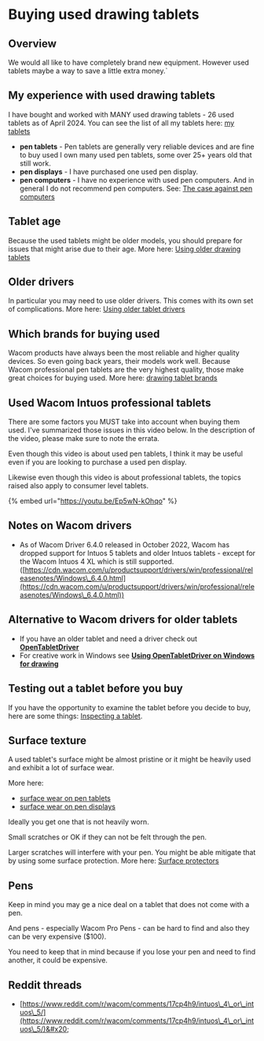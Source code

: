# Buying used drawing tablets

## Overview

We would all like to have completely brand new equipment. However used tablets maybe a way to save a little extra money.\`

## My experience with used drawing tablets

I have bought and worked with MANY used drawing tablets - 26 used tablets as of April 2024. You can see the list of all my tablets here: [my tablets](../about-thesevenpens/my-tablets.md)&#x20;

* **pen tablets** - Pen tablets are generally very reliable devices and are fine to buy used I own many used pen tablets, some over 25+ years old that still work.
* **pen displays** - I have purchased one used pen display.&#x20;
* **pen computers** - I have no experience with used pen computers. And in general I do not recommend pen computers. See: [The case against pen computers](the-case-against-pen-computers.md)&#x20;

## Tablet age

Because the used tablets might be older models, you should prepare for issues that might arise due to their age. More here: [Using older drawing tablets](../guides/general/using-older-drawing-tablets.md)&#x20;

## **Older drivers**&#x20;

In particular you may need to use older drivers. This comes with its own set of complications. More here: [Using older tablet drivers](../guides/drivers/using-older-tablet-drivers.md)

## Which brands for buying used

Wacom products have always been the most reliable and higher quality devices. So even going back years, their models work well. Because Wacom professional pen tablets are the very highest quality, those make great choices for buying used. More here: [drawing tablet brands](../drawing-tablet-brands/) &#x20;

## Used Wacom Intuos professional tablets

There are some factors you MUST take into account when buying them used. I've summarized those issues in this video below. In the description of the video, please make sure to note the errata.

Even though this video is about used pen tablets, I think it may be useful even if you are looking to purchase a used pen display.&#x20;

Likewise even though this video is about professional tablets, the topics raised also apply to consumer level tablets.

{% embed url="https://youtu.be/Ep5wN-kOhqo" %}

## Notes on Wacom drivers

* As of Wacom Driver 6.4.0 released in October 2022, Wacom has dropped support for Intuos 5 tablets and older Intuos tablets - except for the Wacom Intuos 4 XL which is still supported. ([https://cdn.wacom.com/u/productsupport/drivers/win/professional/releasenotes/Windows\_6.4.0.html](https://cdn.wacom.com/u/productsupport/drivers/win/professional/releasenotes/Windows\_6.4.0.html))

## Alternative to Wacom drivers for older tablets

* If you have an older tablet and need a driver check out [**OpenTabletDriver**](../guides/drivers/opentabletdriver/)&#x20;
* For creative work in Windows see [**Using OpenTabletDriver on Windows for drawing**](../guides/drivers/opentabletdriver/opentabletdriver-windows.md)

## Testing out a tablet before you buy

If you have the opportunity to examine the tablet before you decide to buy, here are some things: [Inspecting a tablet](inspecting-a-drawing-tablet-before-buying.md). &#x20;

## Surface texture

A used tablet's surface might be almost pristine or it might be heavily used and exhibit a lot of surface wear.

More here:&#x20;

* [surface wear on pen tablets](../guides/caring-for-your-tablet/surface-wear-on-pen-tablets.md)
* [surface wear on pen displays](../guides/caring-for-your-tablet/surface-wear-on-pen-displays.md)

Ideally you get one that is not heavily worn.

Small scratches or OK if they can not be felt through the pen.

Larger scratches will interfere with your pen. You might be able mitigate that by using some surface protection. More here: [Surface protectors](../accessories/surface-protectors/)

## Pens

Keep in mind you may ge a nice deal on a tablet that does not come with a pen.

And pens - especially Wacom Pro Pens - can be hard to find and also they can be very expensive ($100).&#x20;

You need to keep that in mind because if you lose your pen and need to find another, it could be expensive.

## Reddit threads

* [https://www.reddit.com/r/wacom/comments/17cp4h9/intuos\_4\_or\_intuos\_5/](https://www.reddit.com/r/wacom/comments/17cp4h9/intuos\_4\_or\_intuos\_5/)&#x20;
